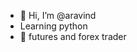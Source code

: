- 👋 Hi, I’m @aravind
- Learning python
- 👀 futures and forex trader

<!---
aravind5A7/aravind5A7 is a ✨ special ✨ repository because its `README.md` (this file) appears on your GitHub profile.
You can click the Preview link to take a look at your changes.
--->
